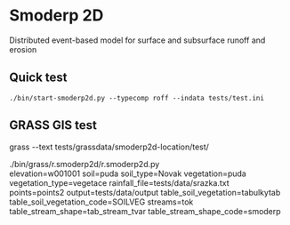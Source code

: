 # Smoderp 2D
Distributed event-based model for surface and subsurface runoff and erosion

## Quick test

    ./bin/start-smoderp2d.py --typecomp roff --indata tests/test.ini

## GRASS GIS test

   grass --text tests/grassdata/smoderp2d-location/test/
   
   ./bin/grass/r.smoderp2d/r.smoderp2d.py \
   elevation=w001001 soil=puda soil_type=Novak vegetation=puda \
   vegetation_type=vegetace rainfall_file=tests/data/srazka.txt \
   points=points2 output=tests/data/output table_soil_vegetation=tabulkytab \
   table_soil_vegetation_code=SOILVEG streams=tok \
   table_stream_shape=tab_stream_tvar table_stream_shape_code=smoderp
